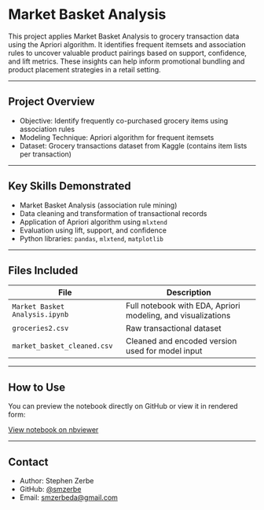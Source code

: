 # Market Basket Analysis

This project applies Market Basket Analysis to grocery transaction data using the Apriori algorithm. It identifies frequent itemsets and association rules to uncover valuable product pairings based on support, confidence, and lift metrics. These insights can help inform promotional bundling and product placement strategies in a retail setting.

---

## Project Overview

- Objective: Identify frequently co-purchased grocery items using association rules
- Modeling Technique: Apriori algorithm for frequent itemsets
- Dataset: Grocery transactions dataset from Kaggle (contains item lists per transaction)

---

## Key Skills Demonstrated

- Market Basket Analysis (association rule mining)
- Data cleaning and transformation of transactional records
- Application of Apriori algorithm using `mlxtend`
- Evaluation using lift, support, and confidence
- Python libraries: `pandas`, `mlxtend`, `matplotlib`

---

## Files Included

| File | Description |
|------|-------------|
| `Market Basket Analysis.ipynb` | Full notebook with EDA, Apriori modeling, and visualizations |
| `groceries2.csv` | Raw transactional dataset |
| `market_basket_cleaned.csv` | Cleaned and encoded version used for model input |

---

## How to Use

You can preview the notebook directly on GitHub or view it in rendered form:

[View notebook on nbviewer](https://nbviewer.org/github/smzerbe/market-basket-analysis/blob/main/Market%20Basket%20Analysis.ipynb)

---

## Contact

- Author: Stephen Zerbe  
- GitHub: [@smzerbe](https://github.com/smzerbe)  
- Email: smzerbeda@gmail.com
